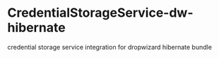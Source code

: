 # CredentialStorageService-dw-hibernate
credential storage service integration for dropwizard hibernate bundle

